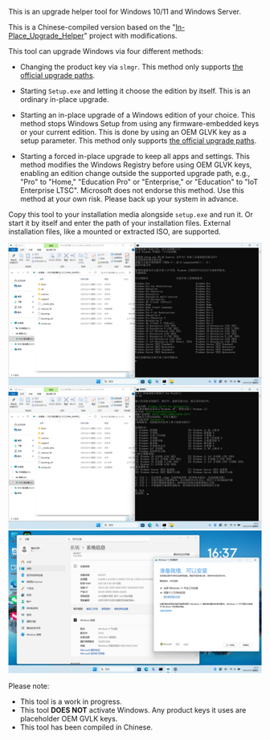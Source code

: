 This is an upgrade helper tool for Windows 10/11 and Windows Server.

This is a Chinese-compiled version based on the "[In-Place_Upgrade_Helper]" project with modifications.

This tool can upgrade Windows via four different methods:

- Changing the product key via `slmgr`. This method only supports [the official upgrade paths][1].

- Starting `Setup.exe` and letting it choose the edition by itself. This is an ordinary in-place upgrade.

- Starting an in-place upgrade of a Windows edition of your choice. This method stops Windows Setup from using any firmware-embedded keys or your current edition. This is done by using an OEM GLVK key as a setup parameter. This method only supports [the official upgrade paths][1].

- Starting a forced in-place upgrade to keep all apps and settings. This method modifies the Windows Registry before using OEM GLVK keys, enabling an edition change outside the supported upgrade path, e.g., "Pro" to "Home," "Education Pro" or "Enterprise," or "Education" to "IoT Enterprise LTSC". Microsoft does not endorse this method. Use this method at your own risk. Please back up your system in advance.

Copy this tool to your installation media alongside `setup.exe` and run it. Or start it by itself and enter the path of your installation files.
External installation files, like a mounted or extracted ISO, are supported.

![IUH3](https://github.com/pyCharmikun1/In-Place_Upgrade_Helper_Chinese/blob/main/1.png)
![IUH1](https://github.com/pyCharmikun1/In-Place_Upgrade_Helper_Chinese/blob/main/2.png)
![IUH2](https://github.com/pyCharmikun1/In-Place_Upgrade_Helper_Chinese/blob/main/3.png)

Please note:

- This tool is a work in progress.
- This tool **DOES NOT** activate Windows. Any product keys it uses are placeholder OEM GVLK keys.
- This tool has been compiled in Chinese.

[1]: https://learn.microsoft.com/en-us/windows/deployment/upgrade/windows-edition-upgrades
[In-Place_Upgrade_Helper]: https://github.com/TheMMC/In-Place_Upgrade_Helper/tree/main
